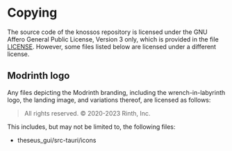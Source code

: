 # Copying

The source code of the knossos repository is licensed under the GNU Affero General Public License, Version 3 only, which is provided in the file [LICENSE](./LICENSE). However, some files listed below are licensed under a different license.

## Modrinth logo

Any files depicting the Modrinth branding, including the wrench-in-labyrinth logo, the landing image, and variations thereof, are licensed as follows:

> All rights reserved. © 2020-2023 Rinth, Inc.

This includes, but may not be limited to, the following files:

- theseus_gui/src-tauri/icons
